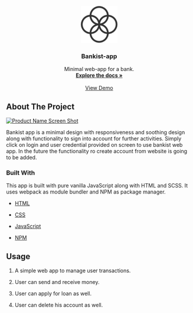 <p align="center">
  <a href="https://bankist-app-ssr.netlify.app/">
    <img src="./logo.png" alt="Logo" width="100" height="100">
  </a>

  <h3 align="center">Bankist-app</h3>

  <p align="center">
    Minimal web-app for a bank.
    <br />
    <a href="#about-the-project"><strong>Explore the docs »</strong></a>
    <br />
    <br />
    <a href="https://bankist-app-ssr.netlify.app/">View Demo</a>
    
  </p>
</p>

## About The Project

[![Product Name Screen Shot][product-screenshot]](https://bankist-app-ssr.netlify.app/)

Bankist app is a minimal design with responsiveness and soothing design along with functionality to sign into account for further activities. Simply click on login and user credential provided on screen to use bankist web app. In the future the functionality ro create account from website is going to be added.

### Built With

This app is built with pure vanilla JavaScript along with HTML and SCSS. It uses webpack as module bundler and NPM as package manager.

- [HTML](https://developer.mozilla.org/en-US/docs/Web/HTML)
- [CSS](https://css-lang.com/)
- [JavaScript](https://developer.mozilla.org/en-US/docs/Web/javascript)

- [NPM](https://www.npmjs.com/)

## Usage

1. A simple web app to manage user transactions.

2. User can send and receive money.

3. User can apply for loan as well.

4. User can delete his account as well.

[product-screenshot]: ./screen(38).png
